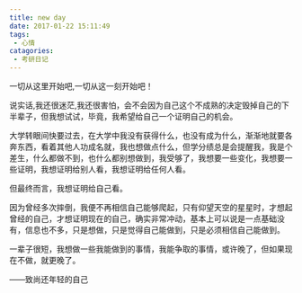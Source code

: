 ```yaml
---
title: new day
date: 2017-01-22 15:11:49
tags: 
 - 心情
catagories:
 - 考研日记
---
```


一切从这里开始吧,一切从这一刻开始吧！

<!-- more -->

说实话,我还很迷茫,我还很害怕，会不会因为自己这个不成熟的决定毁掉自己的下半辈子，但我想试试，毕竟，我希望给自己一个证明自己的机会。

大学转眼间快要过去，在大学中我没有获得什么，也没有成为什么，渐渐地就要各奔东西，看着其他人功成名就，我也想做点什么，但学分绩总是会提醒我，我是个差生，什么都做不到，也什么都别想做到，我受够了，我想要一些变化，我想要一些证明，我想证明给别人看，我想证明给任何人看。

但最终而言，我想证明给自己看。

因为曾经多次摔倒，我便不再相信自己能够爬起，只有仰望天空的星星时，才想起曾经的自己，才想证明现在的自己，确实非常冲动，基本上可以说是一点基础没有，信息也不多，只是想做，只是觉得自己能做到，只是必须相信自己能做到。

一辈子很短，我想做一些我能做到的事情，我能争取的事情，或许晚了，但如果现在不做，就更晚了。

——致尚还年轻的自己

